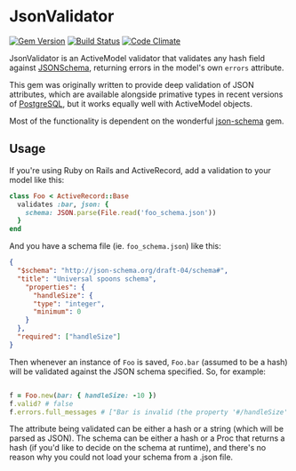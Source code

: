 # JsonValidator

[![Gem Version](http://img.shields.io/gem/v/json_validator.svg)](https://rubygems.org/gems/json_validator)
[![Build Status](http://img.shields.io/travis/iainbeeston/json_validator/master.svg)](https://travis-ci.org/iainbeeston/json_validator)
[![Code Climate](http://img.shields.io/codeclimate/maintainability/iainbeeston/json_validator)](https://codeclimate.com/github/iainbeeston/json_validator/maintainability)


JsonValidator is an ActiveModel validator that validates any hash field against [JSONSchema](http://json-schema.org), returning errors in the model's own `errors` attribute.

This gem was originally written to provide deep validation of JSON attributes, which are available alongside primative types in recent versions of [PostgreSQL](http://www.postgresql.org), but it works equally well with ActiveModel objects.

Most of the functionality is dependent on the wonderful [json-schema](https://github.com/hoxworth/json-schema) gem.

## Usage

If you're using Ruby on Rails and ActiveRecord, add a validation to your model like this:

~~~ruby
class Foo < ActiveRecord::Base
  validates :bar, json: {
    schema: JSON.parse(File.read('foo_schema.json'))
  }
end
~~~

And you have a schema file (ie. `foo_schema.json`) like this:

~~~json
{
  "$schema": "http://json-schema.org/draft-04/schema#",
  "title": "Universal spoons schema",
    "properties": {
      "handleSize": {
      "type": "integer",
      "minimum": 0
    }
  },
  "required": ["handleSize"]
}
~~~

Then whenever an instance of `Foo` is saved, `Foo.bar` (assumed to be a hash) will be validated against the JSON schema specified. So, for example:

~~~ruby

f = Foo.new(bar: { handleSize: -10 })
f.valid? # false
f.errors.full_messages # ["Bar is invalid (the property '#/handleSize' did not have a minimum value of 0, inclusively)"]
~~~

The attribute being validated can be either a hash or a string (which will be parsed as JSON). The schema can be either a hash or a Proc that returns a hash (if you'd like to decide on the schema at runtime), and there's no reason why you could not load your schema from a .json file.
